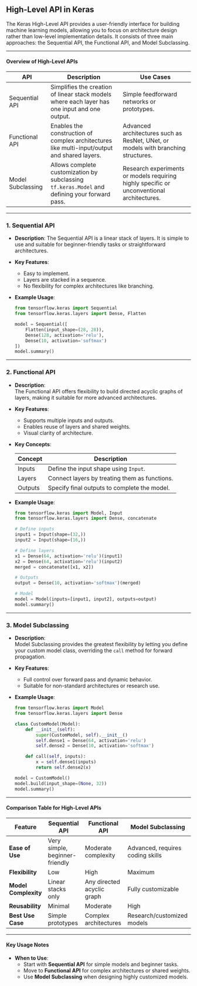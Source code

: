 ## High-Level API in Keras

The Keras High-Level API provides a user-friendly interface for building machine learning models, allowing you to focus on architecture design rather than low-level implementation details. It consists of three main approaches: the Sequential API, the Functional API, and Model Subclassing.

---

#### Overview of High-Level APIs

| **API**           | **Description**                                                                                   | **Use Cases**                                                                                 |
|--------------------|---------------------------------------------------------------------------------------------------|-----------------------------------------------------------------------------------------------|
| Sequential API     | Simplifies the creation of linear stack models where each layer has one input and one output.     | Simple feedforward networks or prototypes.                                                   |
| Functional API     | Enables the construction of complex architectures like multi-input/output and shared layers.      | Advanced architectures such as ResNet, UNet, or models with branching structures.            |
| Model Subclassing  | Allows complete customization by subclassing `tf.keras.Model` and defining your forward pass.     | Research experiments or models requiring highly specific or unconventional architectures.     |

---

### **1. Sequential API**

- **Description**: 
  The Sequential API is a linear stack of layers. It is simple to use and suitable for beginner-friendly tasks or straightforward architectures.

- **Key Features**:
  - Easy to implement.
  - Layers are stacked in a sequence.
  - No flexibility for complex architectures like branching.

- **Example Usage**:
  ```python
  from tensorflow.keras import Sequential
  from tensorflow.keras.layers import Dense, Flatten

  model = Sequential([
      Flatten(input_shape=(28, 28)),
      Dense(128, activation='relu'),
      Dense(10, activation='softmax')
  ])
  model.summary()
  ```

---

### **2. Functional API**

- **Description**:  
  The Functional API offers flexibility to build directed acyclic graphs of layers, making it suitable for more advanced architectures.

- **Key Features**:
  - Supports multiple inputs and outputs.
  - Enables reuse of layers and shared weights.
  - Visual clarity of architecture.

- **Key Concepts**:
  
  | **Concept**              | **Description**                                                                                         |
  |--------------------------|---------------------------------------------------------------------------------------------------------|
  | Inputs                  | Define the input shape using `Input`.                                                                    |
  | Layers                  | Connect layers by treating them as functions.                                                           |
  | Outputs                 | Specify final outputs to complete the model.                                                            |

- **Example Usage**:
  ```python
  from tensorflow.keras import Model, Input
  from tensorflow.keras.layers import Dense, concatenate

  # Define inputs
  input1 = Input(shape=(32,))
  input2 = Input(shape=(16,))

  # Define layers
  x1 = Dense(64, activation='relu')(input1)
  x2 = Dense(64, activation='relu')(input2)
  merged = concatenate([x1, x2])

  # Outputs
  output = Dense(10, activation='softmax')(merged)

  # Model
  model = Model(inputs=[input1, input2], outputs=output)
  model.summary()
  ```

---

### **3. Model Subclassing**

- **Description**:  
  Model Subclassing provides the greatest flexibility by letting you define your custom model class, overriding the `call` method for forward propagation.

- **Key Features**:
  - Full control over forward pass and dynamic behavior.
  - Suitable for non-standard architectures or research use.

- **Example Usage**:
  ```python
  from tensorflow.keras import Model
  from tensorflow.keras.layers import Dense

  class CustomModel(Model):
      def __init__(self):
          super(CustomModel, self).__init__()
          self.dense1 = Dense(64, activation='relu')
          self.dense2 = Dense(10, activation='softmax')

      def call(self, inputs):
          x = self.dense1(inputs)
          return self.dense2(x)

  model = CustomModel()
  model.build(input_shape=(None, 32))
  model.summary()
  ```

---

#### Comparison Table for High-Level APIs

| **Feature**                | **Sequential API**              | **Functional API**              | **Model Subclassing**            |
|----------------------------|----------------------------------|----------------------------------|----------------------------------|
| **Ease of Use**            | Very simple, beginner-friendly  | Moderate complexity             | Advanced, requires coding skills |
| **Flexibility**            | Low                             | High                            | Maximum                          |
| **Model Complexity**       | Linear stacks only              | Any directed acyclic graph       | Fully customizable               |
| **Reusability**            | Minimal                         | Moderate                        | High                             |
| **Best Use Case**          | Simple prototypes               | Complex architectures           | Research/customized models       |

---

#### Key Usage Notes

- **When to Use**:
  - Start with **Sequential API** for simple models and beginner tasks.
  - Move to **Functional API** for complex architectures or shared weights.
  - Use **Model Subclassing** when designing highly customized models.
